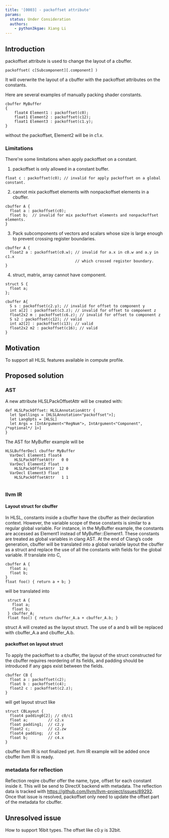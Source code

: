 ```yaml
---
title: '[0003] - packoffset attribute'
params:
  status: Under Consideration
  authors: 
    - python3kgae: Xiang Li
---
```


## Introduction

packoffset attribute is used to change the layout of a cbuffer.

```
packoffset( c[Subcomponent][.component] )
```

It will overwrite the layout of a cbuffer with the packoffset attributes on
the constants.

Here are several examples of manually packing shader constants.

```
cbuffer MyBuffer
{
    float4 Element1 : packoffset(c0);
    float1 Element2 : packoffset(c12);
    float1 Element3 : packoffset(c1.y);
}
```
without the packoffset, Element2 will be in c1.x.


### Limitations

There're some limitations when apply packoffset on a constant.

1. packoffset is only allowed in a constant buffer.
```
float c : packoffset(c0); // invalid for apply packoffset on a global constant.
```

2. cannot mix packoffset elements with nonpackoffset elements in a cbuffer.
```
cbuffer A {
  float a : packoffset(c0);
  float b;  // invalid for mix packoffset elements and nonpackoffset elements.
}
```
3. Pack subcomponents of vectors and scalars whose size is large enough to prevent crossing register boundaries.
```
cbuffer A {
  float2 a : packoffset(c0.w); // invalid for a.x in c0.w and a.y in c1.x 
                               // which crossed register boundary.
}
```
4. struct, matrix, array cannot have component.
```
struct S {
  float a;
};

cbuffer A{
  S s : packoffset(c2.y); // invalid for offset to component y
  int a[2] : packoffset(c3.z); // invalid for offset to component z
  float2x2 m : packoffset(c6.z); // invalid for offset to component z
  S s2 : packoffset(c12); // valid
  int a2[2] : packoffset(c13); // valid
  float2x2 m2 : packoffset(c16); // valid
}
```

## Motivation

To support all HLSL features available in compute profile.

## Proposed solution

### AST

A new attribute HLSLPackOffsetAttr will be created with:
```
def HLSLPackOffset: HLSLAnnotationAttr {
  let Spellings = [HLSLAnnotation<"packoffset">];
  let LangOpts = [HLSL]
  let Args = [IntArgument<"RegNum">, IntArgument<"Component", /*optional*/ 1>]
}
```

The AST for MyBuffer example will be
```
HLSLBufferDecl cbuffer MyBuffer
  VarDecl Element1 float4
    HLSLPackOffsetAttr   0 0
  VarDecl Element2 float
    HLSLPackOffsetAttr  12 0
  VarDecl Element3 float
    HLSLPackOffsetAttr   1 1
  
```

### llvm IR

#### Layout struct for cbuffer
In HLSL, constants inside a cbuffer have the cbuffer as their declaration 
context. 
However, the variable scope of these constants is similar to a regular 
global variable. For instance, in the MyBuffer example, the constants are 
accessed as Element1 instead of MyBuffer::Element1. 
These constants are treated as global variables in clang AST.
At the end of Clang’s code generation, cbuffer will be translated into a 
global variable layout the cbuffer as a struct and replace the use of all 
the constants with fields for the global variable.
If translate into C,
 ```
 cbuffer A {
   float a;
   float b;
 }
 float foo() { return a + b; }
```
 will be translated into
```
 struct A {
   float a;
   float b;
 } cbuffer_A;
 float foo() { return cbuffer_A.a + cbuffer_A.b; }
```
struct A will created as the layout struct.
The use of a and b will be replaced with cbuffer_A.a and cbuffer_A.b.

#### packoffset on layout struct
To apply the packoffset to a cbuffer, the layout of the struct constructed for 
the cbuffer requires reordering of its fields, and padding should be introduced
if any gaps exist between the fields.
```
cbuffer CB {
  float a : packoffset(c2);
  float b : packoffset(c4);
  float2 c : packoffset(c2.z);
}
```
will get layout struct like
```
struct CBLayout {
  float4 padding0[2]; // c0/c1
  float a;         // c2.x
  float padding1;  // c2.y
  float2 c;        // c2.zw
  float4 padding;  // c3
  float b;         // c4.x
}
```

cbuffer llvm IR is not finalized yet.
llvm IR example will be added once cbuffer llvm IR is ready.

### metadata for reflection

Reflection reqire cbuffer offer the name, type, offset for each constant inside it.
This will be send to DirectX backend with metadata.
The reflection data is tracked with https://github.com/llvm/llvm-project/issues/89292.
Once that issue is resolved, packoffset only need to update the offset part of the 
metadata for cbuffer.

## Unresolved issue

How to support 16bit types.
The offset like c0.y is 32bit.

